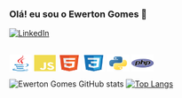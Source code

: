 
### Olá! eu sou o Ewerton Gomes 👋

[![LinkedIn](https://img.shields.io/badge/LinkedIn-0077B5?style=for-the-badge&logo=linkedin&logoColor=white)](https://www.linkedin.com/in/ewerton-gomes-0a1b94122/)


<div style="display: inline_block"><br>
<img align="center" alt="JS" height="30" width="40" src="https://raw.githubusercontent.com/devicons/devicon/master/icons/java/java-original.svg">
<img align="center" alt="JS" height="30" width="40" src="https://raw.githubusercontent.com/devicons/devicon/master/icons/javascript/javascript-plain.svg">
<img align="center" alt="HTML" height="30" width="40" src="https://raw.githubusercontent.com/devicons/devicon/master/icons/html5/html5-original.svg">
<img align="center" alt="CSS" height="30" width="40" src="https://raw.githubusercontent.com/devicons/devicon/master/icons/css3/css3-original.svg">
<img align="center" alt="Python" height="30" width="40" src="https://raw.githubusercontent.com/devicons/devicon/master/icons/python/python-original.svg">
<img align="center" alt="Python" height="30" width="40" src="https://raw.githubusercontent.com/devicons/devicon/master/icons/php/php-original.svg">
<br>

![Ewerton Gomes GitHub stats](https://github-readme-stats.vercel.app/api?username=Beneugomes&show_icons=true&theme=tokyonight)
[![Top Langs](https://github-readme-stats.vercel.app/api/top-langs/?username=Beneugomes&layout=compact)](https://github.com/Beneugomes/github-readme-stats)

